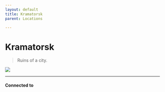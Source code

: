 ```yaml
---
layout: default
title: Kramatorsk
parent: Locations

---
```

# Kramatorsk

> Ruins of a city.

![](https://i.imgur.com/5SbDe72.png)

---
#### Connected to

<!-- QueryToSerialize: LIST without ID "["+ title + "](https://terra-campaigns.github.io/"+ regexreplace(file.path, ".md", "") + ")" + ", from " + regexreplace(file.folder, "degenesis/", "") FROM ([[]]) OR outgoing([[]]) SORT file.folder DESC -->


